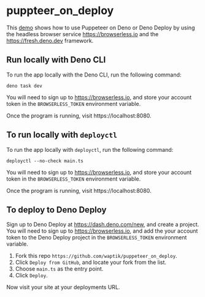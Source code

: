 # puppteer_on_deploy

This [demo](https://fresh-screenshot.deno.dev) shows how to use Puppeteer on Deno or Deno Deploy by using the
headless browser service https://browserless.io and the https://fresh.deno.dev framework.

## Run locally with Deno CLI

To run the app locally with the Deno CLI, run the following command:

```shell
deno task dev
```

You will need to sign up to https://browserless.io, and store your account token
in the `BROWSERLESS_TOKEN` environment variable.

Once the program is running, visit https://localhost:8080.

## To run locally with `deployctl`

To run the app locally with `deployctl`, run the following command:

```shell
deployctl --no-check main.ts
```

You will need to sign up to https://browserless.io, and store your account token
in the `BROWSERLESS_TOKEN` environment variable.

Once the program is running, visit https://localhost:8080.

## To deploy to Deno Deploy

Sign up to Deno Deploy at https://dash.deno.com/new, and create a project. You will
need to sign up to https://browserless.io, and add the your account token to the
Deno Deploy project in the `BROWSERLESS_TOKEN` environment variable.

1. Fork this repo `https://github.com/waptik/puppeteer_on_deploy`.
2. Click `Deploy from GitHub`, and locate your fork from the list.
3. Choose `main.ts` as the entry point.
4. Click `Deploy`.

Now visit your site at your deployments URL.
